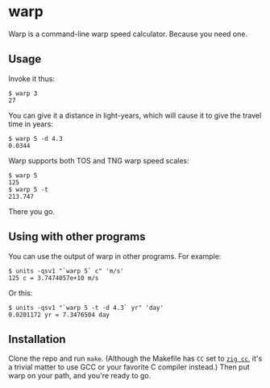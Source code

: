 # warp

Warp is a command-line warp speed calculator. Because you need one.

## Usage

Invoke it thus:

    $ warp 3
    27

You can give it a distance in light-years, which will cause it to give the
travel time in years:

    $ warp 5 -d 4.3
    0.0344

Warp supports both TOS and TNG warp speed scales:

    $ warp 5
    125
    $ warp 5 -t
    213.747

There you go.

## Using with other programs

You can use the output of warp in other programs. For example:

    $ units -qsv1 "`warp 5` c" 'm/s'
    125 c = 3.7474057e+10 m/s

Or this:

    $ units -qsv1 "`warp 5 -t -d 4.3` yr" 'day'
    0.0201172 yr = 7.3476504 day
    
## Installation

Clone the repo and run `make`. (Although the Makefile has `CC` set to 
[`zig cc`](https://ziglang.org/), it's a trivial matter to use GCC or your favorite C compiler 
instead.) Then put warp on your path, and you're ready to go.

[clang]: http://clang.llvm.org/
